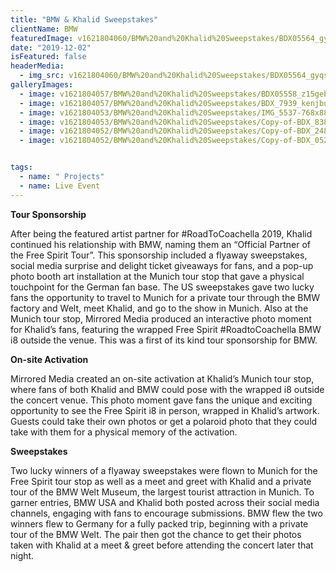 ```yaml
---
title: "BMW & Khalid Sweepstakes"
clientName: BMW
featuredImage: v1621804060/BMW%20and%20Khalid%20Sweepstakes/BDX05564_gyqsyj.jpg
date: "2019-12-02"
isFeatured: false
headerMedia:
  - img_src: v1621804060/BMW%20and%20Khalid%20Sweepstakes/BDX05564_gyqsyj.jpg
galleryImages:
  - image: v1621804057/BMW%20and%20Khalid%20Sweepstakes/BDX05558_z15geb.jpg
  - image: v1621804057/BMW%20and%20Khalid%20Sweepstakes/BDX_7939_kenjbu.jpg
  - image: v1621804053/BMW%20and%20Khalid%20Sweepstakes/IMG_5537-768x886_nznhhi.jpg
  - image: v1621804053/BMW%20and%20Khalid%20Sweepstakes/Copy-of-BDX_8384-e1575328141821-743x1024_ksasz7.jpg
  - image: v1621804052/BMW%20and%20Khalid%20Sweepstakes/Copy-of-BDX_2480-768x512_z7bxzt.jpg
  - image: v1621804052/BMW%20and%20Khalid%20Sweepstakes/Copy-of-BDX_0523-e1575328223711-600x403_kmxhot.jpg


tags:
  - name: " Projects"
  - name: Live Event
---
```

**Tour Sponsorship**

After being the featured artist partner for #RoadToCoachella 2019, Khalid continued his relationship with BMW, naming them an “Official Partner of the Free Spirit Tour”. This sponsorship included a flyaway sweepstakes, social media surprise and delight ticket giveaways for fans, and a pop-up photo booth art installation at the Munich tour stop that gave a physical touchpoint for the German fan base. The US sweepstakes gave two lucky fans the opportunity to travel to Munich for a private tour through the BMW factory and Welt, meet Khalid, and go to the show in Munich. Also at the Munich tour stop, Mirrored Media produced an interactive photo moment for Khalid’s fans, featuring the wrapped Free Spirit #RoadtoCoachella BMW i8 outside the venue. This was a first of its kind tour sponsorship for BMW.

**On-site Activation**

Mirrored Media created an on-site activation at Khalid’s Munich tour stop, where fans of both Khalid and BMW could pose with the wrapped i8 outside the concert venue. This photo moment gave fans the unique and exciting opportunity to see the Free Spirit i8 in person, wrapped in Khalid’s artwork. Guests could take their own photos or get a polaroid photo that they could take with them for a physical memory of the activation.

**Sweepstakes**

Two lucky winners of a flyaway sweepstakes were flown to Munich for the Free Spirit tour stop as well as a meet and greet with Khalid and a private tour of the BMW Welt Museum, the largest tourist attraction in Munich. To garner entries, BMW USA and Khalid both posted across their social media channels, engaging with fans to encourage submissions. BMW flew the two winners flew to Germany for a fully packed trip, beginning with a private tour of the BMW Welt. The pair then got the chance to get their photos taken with Khalid at a meet & greet before attending the concert later that night.
